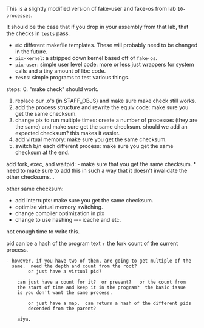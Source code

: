This is a slightly modified version of fake-user and fake-os from 
lab `10-processes`.

It should be the case that if you drop in your assembly from that
lab, that the checks in `tests` pass.

  - `mk`: different makefile templates.  These will probably need to be 
    changed in the future.
  - `pix-kernel`: a stripped down kernel based off of `fake-os`.
  - `pix-user`: simple user level code: more or less just wrappers
     for system calls and a tiny amount of libc code.
  - `tests`: simple programs to test various things.

steps:
  0. "make check" should work.
  1. replace our .o's (in STAFF_OBJS) and make sure make check still works.
  2. add the process structure and rewrite the equiv code:
     make sure you get the same checksum.
  3. change pix to run multiple times: create a number of processes 
     (they are the same) and make sure get the same checksum.
        should we add an expected checksum?  this makes it easier.
  4. add virtual memory: make sure you get the same checksum.
  5. switch b/n each different process: make sure you get the same
     checksum at the end.

add fork, exec, and waitpid:
    - make sure that you get the same checksum.
        * need to make sure to add this in such a way that it doesn't
          invalidate the other checksums...

other same checksum:
  - add interrupts: make sure you get the same checksum.
  - optimize virtual memory switching.
  - change compiler optimization in pix
  - change to use hashing --- icache and etc.

not enough time to write this.

pid can be a hash of the program text + the fork count of the current
process.

    - however, if you have two of them, are going to get multiple of the 
      same.  need the depth and count from the root?
            or just have a virtual pid?

        can just have a count for it?  or prevent?   or the count from 
        the start of time and keep it in the program?  the basic issue
        is you don't want the same process.

            or just have a map.  can return a hash of the different pids
            decended from the parent?

        aiya.
